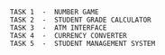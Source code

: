     TASK 1  -  NUMBER GAME
     TASK 2  -  STUDENT GRADE CALCULATOR
     TASK 3  -  ATM INTERFACE
     TASK 4  -  CURRENCY CONVERTER
     TASK 5  -  STUDENT MANAGEMENT SYSTEM
